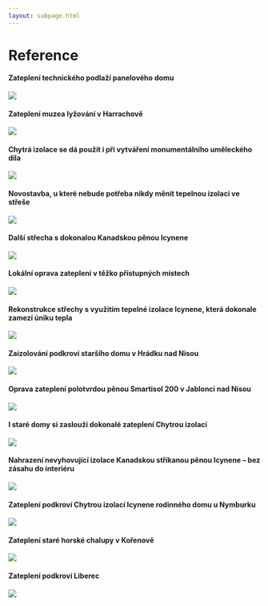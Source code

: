 ```yaml
---
layout: subpage.html
---
```


<!--<section class="reference"><div>-->

# Reference

<!--<div class="grid"><div class="col" gallery>-->

#### Zateplení technického podlaží panelového domu

<a href="/assets/reference/panelak1.jpg"><img src="/assets/reference/panelak.jpg"></a>
<a href="/assets/reference/panelak2.jpg" style="display:none;"><img></a>
<a href="/assets/reference/panelak3.jpg" style="display:none;"><img></a>
<a href="/assets/reference/panelak4.jpg" style="display:none;"><img></a>
<a href="/assets/reference/panelak5.jpg" style="display:none;"><img></a>
<a href="/assets/reference/panelak6.jpg" style="display:none;"><img></a>

<!--</div><div class="col" gallery>-->

#### Zateplení muzea lyžování v Harrachově

<a href="/assets/reference/muzeum1.jpg"><img src="/assets/reference/muzeum.jpg"></a>
<a href="/assets/reference/muzeum2.jpg" style="display:none;"><img></a>
<a href="/assets/reference/muzeum3.jpg" style="display:none;"><img></a>
<a href="/assets/reference/muzeum4.jpg" style="display:none;"><img></a>
<a href="/assets/reference/muzeum5.jpg" style="display:none;"><img></a>

<!--</div></div>-->
<!--<div class="grid"><div class="col" gallery>-->

#### Chytrá izolace se dá použít i při vytváření monumentálního uměleckého díla

<a href="/assets/reference/dilo1.jpg"><img src="/assets/reference/dilo.jpg"></a>
<a href="/assets/reference/dilo2.jpg" style="display:none;"><img></a>

<!--</div><div class="col" gallery>-->

#### Novostavba, u které nebude potřeba nikdy měnit tepelnou izolaci ve střeše

<a href="/assets/reference/novostavba1.jpg"><img src="/assets/reference/novostavba.jpg"></a>
<a href="/assets/reference/novostavba2.jpg" style="display:none;"><img></a>

<!--</div></div>-->
<!--<div class="grid"><div class="col" gallery>-->

#### Další střecha s dokonalou Kanadskou pěnou Icynene

<a href="/assets/reference/dalsi1.jpg"><img src="/assets/reference/dalsi.jpg"></a>
<a href="/assets/reference/dalsi2.jpg" style="display:none;"><img></a>

<!--</div><div class="col" gallery>-->

#### Lokální oprava zateplení v těžko přístupných místech

<a href="/assets/reference/oprava1.jpg"><img src="/assets/reference/oprava.jpg"></a>
<a href="/assets/reference/oprava2.jpg" style="display:none;"><img></a>
<a href="/assets/reference/oprava3.jpg" style="display:none;"><img></a>

<!--</div></div>-->
<!--<div class="grid"><div class="col" gallery>-->

#### Rekonstrukce střechy s využitím tepelné izolace Icynene, která dokonale zamezí úniku tepla

<a href="/assets/reference/strecha1.jpg"><img src="/assets/reference/strecha.jpg"></a>
<a href="/assets/reference/strecha2.jpg" style="display:none;"><img></a>
<a href="/assets/reference/strecha3.jpg" style="display:none;"><img></a>

<!--</div><div class="col" gallery>-->

#### Zaizolování podkroví staršího domu v Hrádku nad Nisou

<a href="/assets/reference/hradek1.jpg"><img src="/assets/reference/hradek.jpg"></a>
<a href="/assets/reference/hradek2.jpg" style="display:none;"><img></a>
<a href="/assets/reference/hradek3.jpg" style="display:none;"><img></a>
<a href="/assets/reference/hradek4.jpg" style="display:none;"><img></a>
<a href="/assets/reference/hradek5.jpg" style="display:none;"><img></a>

<!--</div></div>-->
<!--<div class="grid"><div class="col" gallery>-->

#### Oprava zateplení polotvrdou pěnou Smartisol 200 v Jablonci nad Nisou

<a href="/assets/reference/jablonec1.jpg"><img src="/assets/reference/jablonec.jpg"></a>
<a href="/assets/reference/jablonec2.jpg" style="display:none;"><img></a>
<a href="/assets/reference/jablonec3.jpg" style="display:none;"><img></a>

<!--</div><div class="col" gallery>-->

#### I staré domy si zaslouží dokonalé zateplení Chytrou izolací

<a href="/assets/reference/stary1.jpg"><img src="/assets/reference/stary.jpg"></a>
<a href="/assets/reference/stary2.jpg" style="display:none;"><img></a>
<a href="/assets/reference/stary3.jpg" style="display:none;"><img></a>

<!--</div></div>-->
<!--<div class="grid"><div class="col" gallery>-->

#### Nahrazení nevyhovující izolace Kanadskou stříkanou pěnou Icynene – bez zásahu do interiéru

<a href="/assets/reference/nahrazeni1.jpg"><img src="/assets/reference/nahrazeni.jpg"></a>
<a href="/assets/reference/nahrazeni2.jpg" style="display:none;"><img></a>

<!--</div><div class="col" gallery>-->

#### Zateplení podkroví Chytrou izolací Icynene rodinného domu u Nymburku

<a href="/assets/reference/nymburk1.jpg"><img src="/assets/reference/nymburk.jpg"></a>
<a href="/assets/reference/nymburk2.jpg" style="display:none;"><img></a>

<!--</div></div>-->
<!--<div class="grid"><div class="col" gallery>-->

#### Zateplení staré horské chalupy v Kořenově

<a href="/assets/reference/korenov1.jpg"><img src="/assets/reference/korenov.jpg"></a>
<a href="/assets/reference/korenov2.jpg" style="display:none;"><img></a>

<!--</div><div class="col" gallery>-->

#### Zateplení podkroví Liberec

<a href="/assets/reference/podkrovi1.jpg"><img src="/assets/reference/podkrovi.jpg"></a>
<a href="/assets/reference/podkrovi2.jpg" style="display:none;"><img></a>
<a href="/assets/reference/podkrovi3.jpg" style="display:none;"><img></a>
<a href="/assets/reference/podkrovi4.jpg" style="display:none;"><img></a>
<a href="/assets/reference/podkrovi5.jpg" style="display:none;"><img></a>
<a href="/assets/reference/podkrovi6.jpg" style="display:none;"><img></a>

<!--</div></div>-->
